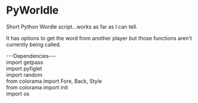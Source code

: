 # PyWorldle

Short Python Wordle script...works as far as I can tell.  

It has options to get the word from another player but those functions aren't currently being called.  

---Dependencies---  
import getpass  
import pyfiglet  
import random  
from colorama import Fore, Back, Style  
from colorama import init  
import os  

